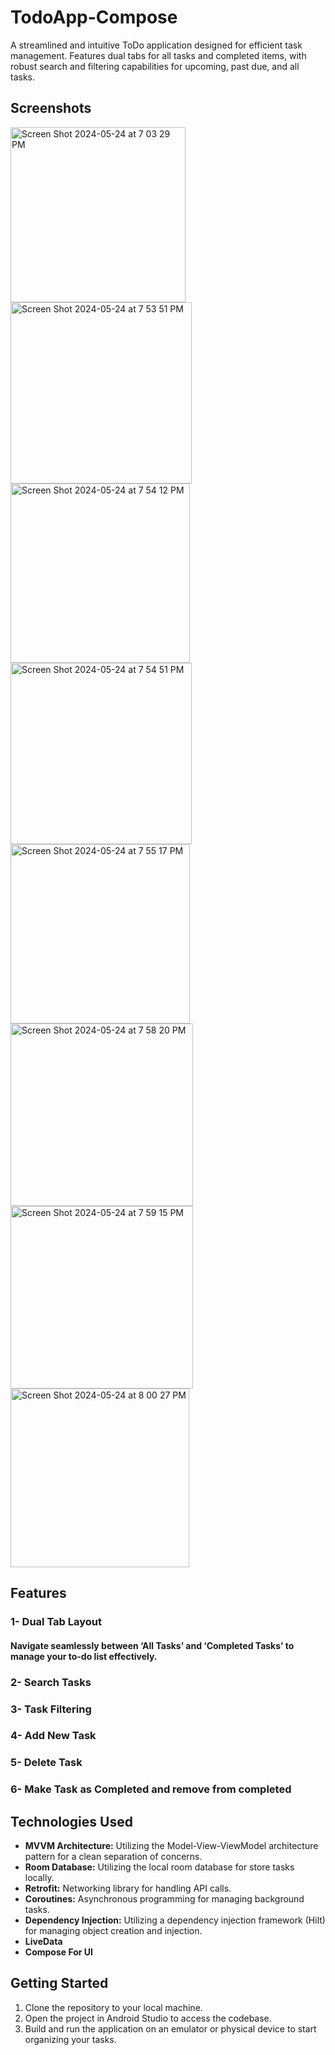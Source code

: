 # TodoApp-Compose
A streamlined and intuitive ToDo application designed for efficient task management. Features dual tabs for all tasks and completed items, with robust search and filtering capabilities for upcoming, past due, and all tasks.

## Screenshots
<img width="280" alt="Screen Shot 2024-05-24 at 7 03 29 PM" src="https://github.com/Ibtihaj7/TodoApp-Compose/assets/92644947/a3c61f79-f1b9-431f-b7e3-51d518440930">
<img width="290" alt="Screen Shot 2024-05-24 at 7 53 51 PM" src="https://github.com/Ibtihaj7/TodoApp-Compose/assets/92644947/dd01d967-fa17-4cdc-a8cb-1736b08a8d61">
<img width="287" alt="Screen Shot 2024-05-24 at 7 54 12 PM" src="https://github.com/Ibtihaj7/TodoApp-Compose/assets/92644947/c0af508f-df10-479a-9440-87a40b40b698">
<img width="290" alt="Screen Shot 2024-05-24 at 7 54 51 PM" src="https://github.com/Ibtihaj7/TodoApp-Compose/assets/92644947/3f2abb7e-315a-4783-8a5c-0a53ddda0651">
<img width="287" alt="Screen Shot 2024-05-24 at 7 55 17 PM" src="https://github.com/Ibtihaj7/TodoApp-Compose/assets/92644947/5591ad3e-0379-4768-a546-d10a07391088">
<img width="292" alt="Screen Shot 2024-05-24 at 7 58 20 PM" src="https://github.com/Ibtihaj7/TodoApp-Compose/assets/92644947/55ccaf71-a28f-4d23-b781-e81290f19829">
<img width="292" alt="Screen Shot 2024-05-24 at 7 59 15 PM" src="https://github.com/Ibtihaj7/TodoApp-Compose/assets/92644947/59249d60-0347-4fa2-9fdf-3e08e20a4b52">
<img width="286" alt="Screen Shot 2024-05-24 at 8 00 27 PM" src="https://github.com/Ibtihaj7/TodoApp-Compose/assets/92644947/9f54cf82-be89-4124-9494-38c50b218186">


## Features

### 1- Dual Tab Layout
#### Navigate seamlessly between ‘All Tasks’ and ‘Completed Tasks’ to manage your to-do list effectively.

### 2- Search Tasks

### 3- Task Filtering

### 4- Add New Task

### 5- Delete Task

### 6- Make Task as Completed and remove from completed

## Technologies Used

- **MVVM Architecture:** Utilizing the Model-View-ViewModel architecture pattern for a clean separation of concerns.
- **Room Database:** Utilizing the local room database for store tasks locally.
- **Retrofit:** Networking library for handling API calls.
- **Coroutines:** Asynchronous programming for managing background tasks.
- **Dependency Injection:** Utilizing a dependency injection framework (Hilt) for managing object creation and injection.
- **LiveData**
- **Compose For UI**


## Getting Started
1. Clone the repository to your local machine.
2. Open the project in Android Studio to access the codebase.
3. Build and run the application on an emulator or physical device to start organizing your tasks.
